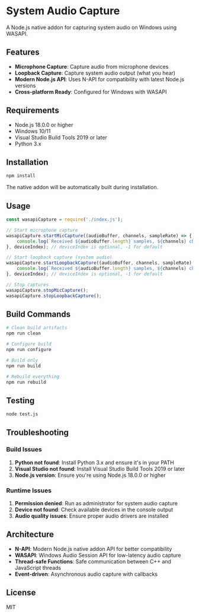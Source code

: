 # System Audio Capture

A Node.js native addon for capturing system audio on Windows using WASAPI.

## Features

- **Microphone Capture**: Capture audio from microphone devices
- **Loopback Capture**: Capture system audio output (what you hear)
- **Modern Node.js API**: Uses N-API for compatibility with latest Node.js versions
- **Cross-platform Ready**: Configured for Windows with WASAPI

## Requirements

- Node.js 18.0.0 or higher
- Windows 10/11
- Visual Studio Build Tools 2019 or later
- Python 3.x

## Installation

```bash
npm install
```

The native addon will be automatically built during installation.

## Usage

```javascript
const wasapiCapture = require('./index.js');

// Start microphone capture
wasapiCapture.startMicCapture((audioBuffer, channels, sampleRate) => {
    console.log(`Received ${audioBuffer.length} samples, ${channels} channels, ${sampleRate}Hz`);
}, deviceIndex); // deviceIndex is optional, -1 for default

// Start loopback capture (system audio)
wasapiCapture.startLoopbackCapture((audioBuffer, channels, sampleRate) => {
    console.log(`Received ${audioBuffer.length} samples, ${channels} channels, ${sampleRate}Hz`);
}, deviceIndex); // deviceIndex is optional, -1 for default

// Stop captures
wasapiCapture.stopMicCapture();
wasapiCapture.stopLoopbackCapture();
```

## Build Commands

```bash
# Clean build artifacts
npm run clean

# Configure build
npm run configure

# Build only
npm run build

# Rebuild everything
npm run rebuild
```

## Testing

```bash
node test.js
```

## Troubleshooting

### Build Issues

1. **Python not found**: Install Python 3.x and ensure it's in your PATH
2. **Visual Studio not found**: Install Visual Studio Build Tools 2019 or later
3. **Node.js version**: Ensure you're using Node.js 18.0.0 or higher

### Runtime Issues

1. **Permission denied**: Run as administrator for system audio capture
2. **Device not found**: Check available devices in the console output
3. **Audio quality issues**: Ensure proper audio drivers are installed

## Architecture

- **N-API**: Modern Node.js native addon API for better compatibility
- **WASAPI**: Windows Audio Session API for low-latency audio capture
- **Thread-safe Functions**: Safe communication between C++ and JavaScript threads
- **Event-driven**: Asynchronous audio capture with callbacks

## License

MIT
